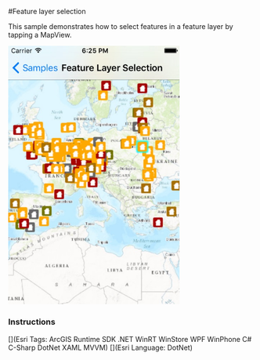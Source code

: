 #Feature layer selection

This sample demonstrates how to select features in a feature layer by tapping a MapView.

<img src="FeatureLayerSelection.jpg" width="350"/>

### Instructions



[](Esri Tags: ArcGIS Runtime SDK .NET WinRT WinStore WPF WinPhone C# C-Sharp DotNet XAML MVVM)
[](Esri Language: DotNet)
